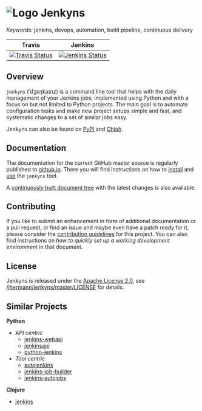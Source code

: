 # ![Logo](https://raw.github.com/jhermann/jenkyns/master/doc/_static/jenkyns48.png) Jenkyns

_Keywords:_ jenkins, devops, automation, build pipeline, continuous delivery

| **Travis** | **Jenkins** |
|:-------------:|:-------------:|
| [![Travis Status](https://travis-ci.org/jhermann/jenkyns.png?branch=master)](https://travis-ci.org/jhermann/jenkyns) | [![Jenkins Status](https://huschteguzzel.de/hudson/buildStatus/icon?job=jenkyns)](https://huschteguzzel.de/hudson/view/jhermann/job/jenkyns/) |


## Overview
`jenkyns` (ˈdʒɛŋkaɪnz) is a command line tool that helps with the daily
management of your Jenkins jobs, implemented using Python and with a
focus on but not limited to Python projects. The main goal is to automate
configuration tasks and make new project setups simple and fast, and
systematic changes to a set of similar jobs easy.

Jenkyns can also be found on [PyPI](https://pypi.python.org/pypi/jenkyns)
and [Ohloh](https://www.ohloh.net/p/jenkyns).


## Documentation

The documentation for the current GitHub master source is regularly published to
[github.io](http://jhermann.github.io/jenkyns/).
There you will find instructions on how to
[install](http://jhermann.github.io/jenkyns/setup.html) and
[use](http://jhermann.github.io/jenkyns/usage.html)
the `jenkyns` tool.

A [continuously built document tree](https://huschteguzzel.de/hudson/job/jenkyns/doclinks/1/)
with the latest changes is also available.


## Contributing

If you like to submit an enhancement in form of additional documentation or a pull request,
or find an issue and maybe even have a patch ready for it, please consider the
[contribution guidelines](/jhermann/jenkyns/blob/master/CONTRIBUTING.md)
for this project. You can also find instructions on
*how to quickly set up a working development environment* in that document.


## License

Jenkyns is released under the [Apache License 2.0](https://www.apache.org/licenses/LICENSE-2.0.html),
see [/jhermann/jenkyns/master/LICENSE](LICENSE) for details.


## Similar Projects

**Python**

* *API centric*
  * [jenkins-webapi](https://github.com/gvalkov/jenkins-webapi)
  * [jenkinsapi](https://github.com/salimfadhley/jenkinsapi)
  * [python-jenkins](https://launchpad.net/python-jenkins)
* *Tool centric*
  * [autojenkins](https://github.com/txels/autojenkins)
  * [jenkins-job-builder](https://github.com/openstack-infra/jenkins-job-builder)
  * [jenkins-autojobs](https://github.com/gvalkov/jenkins-autojobs)


**Clojure**

* [jenkins](https://github.com/owainlewis/jenkins)
